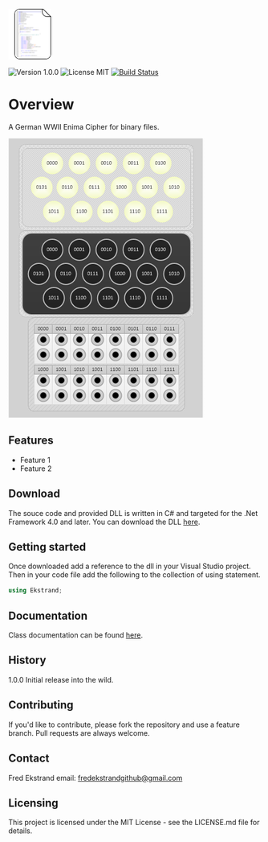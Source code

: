 ![Project type](https://github.com/FredEkstrand/ImageFiles/raw/master/CodeIcon.png )

![Version 1.0.0](https://img.shields.io/badge/Version-1.0.0-brightgreen.svg) ![License MIT](https://img.shields.io/badge/Licence-MIT-blue.svg) [![Build Status](https://travis-ci.org/FredEkstrand/EnigmaBinaryCipher.svg?branch=master)](https://travis-ci.org/FredEkstrand/EnigmaBinaryCipher)
# Overview
A German WWII Enima Cipher for binary files.

![image](https://github.com/FredEkstrand/ImageFiles/raw/master/BinaryEnigma.png)

## Features
* Feature 1
* Feature 2

## Download
The souce code and provided DLL is written in C# and targeted for the .Net Framework 4.0 and later.
You can download the DLL [here](https://github.com/FredEkstrand/EnigmaBinaryCipher/releases).

## Getting started
Once downloaded add a reference to the dll in your Visual Studio project.
Then in your code file add the following to the collection of using statement.

```csharp
using Ekstrand;
```

## Documentation
Class documentation can be found [here](http://fredekstrand.github.io/EnigmaBinaryCipher).

## History
 1.0.0 Initial release into the wild.
 
## Contributing

If you'd like to contribute, please fork the repository and use a feature
branch. Pull requests are always welcome.

## Contact
Fred Ekstrand 
email: fredekstrandgithub@gmail.com
## Licensing

This project is licensed under the MIT License - see the LICENSE.md file for details.
